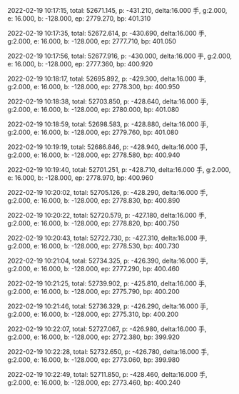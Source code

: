 2022-02-19 10:17:15, total: 52671.145, p: -431.210, delta:16.000 手, g:2.000, e: 16.000, b: -128.000, ep: 2779.270, bp: 401.310

2022-02-19 10:17:35, total: 52672.614, p: -430.690, delta:16.000 手, g:2.000, e: 16.000, b: -128.000, ep: 2777.710, bp: 401.050

2022-02-19 10:17:56, total: 52677.916, p: -430.000, delta:16.000 手, g:2.000, e: 16.000, b: -128.000, ep: 2777.360, bp: 400.920

2022-02-19 10:18:17, total: 52695.892, p: -429.300, delta:16.000 手, g:2.000, e: 16.000, b: -128.000, ep: 2778.300, bp: 400.950

2022-02-19 10:18:38, total: 52703.850, p: -428.640, delta:16.000 手, g:2.000, e: 16.000, b: -128.000, ep: 2780.000, bp: 401.080

2022-02-19 10:18:59, total: 52698.583, p: -428.880, delta:16.000 手, g:2.000, e: 16.000, b: -128.000, ep: 2779.760, bp: 401.080

2022-02-19 10:19:19, total: 52686.846, p: -428.940, delta:16.000 手, g:2.000, e: 16.000, b: -128.000, ep: 2778.580, bp: 400.940

2022-02-19 10:19:40, total: 52701.251, p: -428.710, delta:16.000 手, g:2.000, e: 16.000, b: -128.000, ep: 2778.970, bp: 400.960

2022-02-19 10:20:02, total: 52705.126, p: -428.290, delta:16.000 手, g:2.000, e: 16.000, b: -128.000, ep: 2778.830, bp: 400.890

2022-02-19 10:20:22, total: 52720.579, p: -427.180, delta:16.000 手, g:2.000, e: 16.000, b: -128.000, ep: 2778.820, bp: 400.750

2022-02-19 10:20:43, total: 52722.730, p: -427.310, delta:16.000 手, g:2.000, e: 16.000, b: -128.000, ep: 2778.530, bp: 400.730

2022-02-19 10:21:04, total: 52734.325, p: -426.390, delta:16.000 手, g:2.000, e: 16.000, b: -128.000, ep: 2777.290, bp: 400.460

2022-02-19 10:21:25, total: 52739.902, p: -425.810, delta:16.000 手, g:2.000, e: 16.000, b: -128.000, ep: 2775.790, bp: 400.200

2022-02-19 10:21:46, total: 52736.329, p: -426.290, delta:16.000 手, g:2.000, e: 16.000, b: -128.000, ep: 2775.310, bp: 400.200

2022-02-19 10:22:07, total: 52727.067, p: -426.980, delta:16.000 手, g:2.000, e: 16.000, b: -128.000, ep: 2772.380, bp: 399.920

2022-02-19 10:22:28, total: 52732.650, p: -426.780, delta:16.000 手, g:2.000, e: 16.000, b: -128.000, ep: 2773.060, bp: 399.980

2022-02-19 10:22:49, total: 52711.850, p: -428.460, delta:16.000 手, g:2.000, e: 16.000, b: -128.000, ep: 2773.460, bp: 400.240